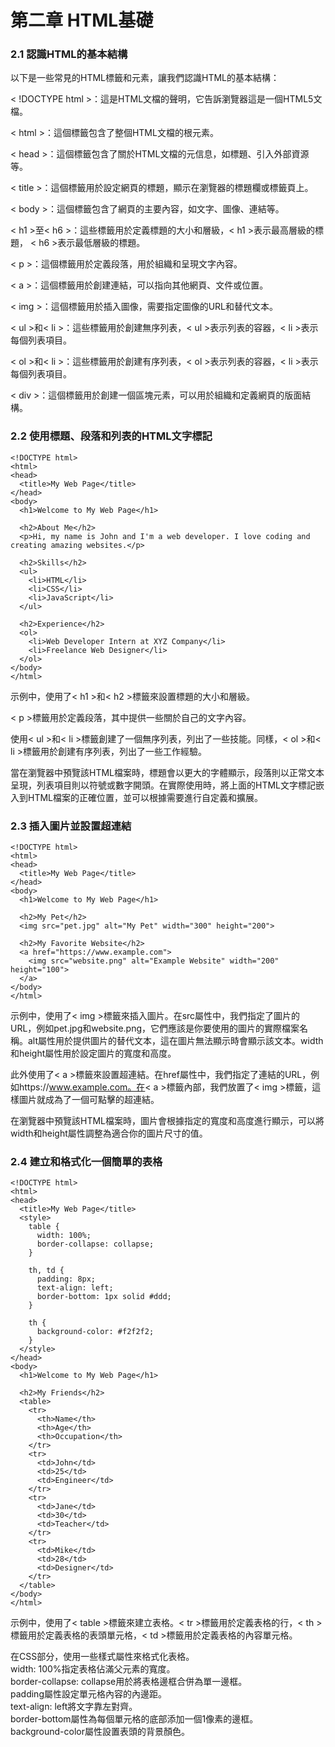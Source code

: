第二章 HTML基礎
=

### 2.1 認識HTML的基本結構

以下是一些常見的HTML標籤和元素，讓我們認識HTML的基本結構：  

< !DOCTYPE html >：這是HTML文檔的聲明，它告訴瀏覽器這是一個HTML5文檔。  

< html >：這個標籤包含了整個HTML文檔的根元素。

< head >：這個標籤包含了關於HTML文檔的元信息，如標題、引入外部資源等。  

< title >：這個標籤用於設定網頁的標題，顯示在瀏覽器的標題欄或標籤頁上。  

< body >：這個標籤包含了網頁的主要內容，如文字、圖像、連結等。  

< h1 >至< h6 >：這些標籤用於定義標題的大小和層級，< h1 >表示最高層級的標題，
                < h6 >表示最低層級的標題。  

< p >：這個標籤用於定義段落，用於組織和呈現文字內容。  

< a >：這個標籤用於創建連結，可以指向其他網頁、文件或位置。  

< img >：這個標籤用於插入圖像，需要指定圖像的URL和替代文本。  

< ul >和< li >：這些標籤用於創建無序列表，< ul >表示列表的容器，< li >表示每個列表項目。  

< ol >和< li >：這些標籤用於創建有序列表，< ol >表示列表的容器，< li >表示每個列表項目。  

< div >：這個標籤用於創建一個區塊元素，可以用於組織和定義網頁的版面結構。

### 2.2 使用標題、段落和列表的HTML文字標記
```
<!DOCTYPE html>
<html>
<head>
  <title>My Web Page</title>
</head>
<body>
  <h1>Welcome to My Web Page</h1>

  <h2>About Me</h2>
  <p>Hi, my name is John and I'm a web developer. I love coding and creating amazing websites.</p>

  <h2>Skills</h2>
  <ul>
    <li>HTML</li>
    <li>CSS</li>
    <li>JavaScript</li>
  </ul>

  <h2>Experience</h2>
  <ol>
    <li>Web Developer Intern at XYZ Company</li>
    <li>Freelance Web Designer</li>
  </ol>
</body>
</html>
```
示例中，使用了< h1 >和< h2 >標籤來設置標題的大小和層級。 

< p >標籤用於定義段落，其中提供一些關於自己的文字內容。  

使用< ul >和< li >標籤創建了一個無序列表，列出了一些技能。同樣，< ol >和< li >標籤用於創建有序列表，列出了一些工作經驗。  

當在瀏覽器中預覽該HTML檔案時，標題會以更大的字體顯示，段落則以正常文本呈現，列表項目則以符號或數字開頭。在實際使用時，將上面的HTML文字標記嵌入到HTML檔案的正確位置，並可以根據需要進行自定義和擴展。

### 2.3 插入圖片並設置超連結
```
<!DOCTYPE html>
<html>
<head>
  <title>My Web Page</title>
</head>
<body>
  <h1>Welcome to My Web Page</h1>

  <h2>My Pet</h2>
  <img src="pet.jpg" alt="My Pet" width="300" height="200">

  <h2>My Favorite Website</h2>
  <a href="https://www.example.com">
    <img src="website.png" alt="Example Website" width="200" height="100">
  </a>
</body>
</html>
```
示例中，使用了< img >標籤來插入圖片。在src屬性中，我們指定了圖片的URL，例如pet.jpg和website.png，它們應該是你要使用的圖片的實際檔案名稱。alt屬性用於提供圖片的替代文本，這在圖片無法顯示時會顯示該文本。width和height屬性用於設定圖片的寬度和高度。  

此外使用了< a >標籤來設置超連結。在href屬性中，我們指定了連結的URL，例如https://www.example.com。在< a >標籤內部，我們放置了< img >標籤，這樣圖片就成為了一個可點擊的超連結。

在瀏覽器中預覽該HTML檔案時，圖片會根據指定的寬度和高度進行顯示，可以將width和height屬性調整為適合你的圖片尺寸的值。

### 2.4 建立和格式化一個簡單的表格
```
<!DOCTYPE html>
<html>
<head>
  <title>My Web Page</title>
  <style>
    table {
      width: 100%;
      border-collapse: collapse;
    }

    th, td {
      padding: 8px;
      text-align: left;
      border-bottom: 1px solid #ddd;
    }

    th {
      background-color: #f2f2f2;
    }
  </style>
</head>
<body>
  <h1>Welcome to My Web Page</h1>

  <h2>My Friends</h2>
  <table>
    <tr>
      <th>Name</th>
      <th>Age</th>
      <th>Occupation</th>
    </tr>
    <tr>
      <td>John</td>
      <td>25</td>
      <td>Engineer</td>
    </tr>
    <tr>
      <td>Jane</td>
      <td>30</td>
      <td>Teacher</td>
    </tr>
    <tr>
      <td>Mike</td>
      <td>28</td>
      <td>Designer</td>
    </tr>
  </table>
</body>
</html>

```
示例中，使用了< table >標籤來建立表格。< tr >標籤用於定義表格的行，< th >標籤用於定義表格的表頭單元格，< td >標籤用於定義表格的內容單元格。  

在CSS部分，使用一些樣式屬性來格式化表格。  
width: 100%指定表格佔滿父元素的寬度。  
border-collapse: collapse用於將表格邊框合併為單一邊框。  
padding屬性設定單元格內容的內邊距。  
text-align: left將文字靠左對齊。  
border-bottom屬性為每個單元格的底部添加一個1像素的邊框。  
background-color屬性設置表頭的背景顏色。